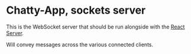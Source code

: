 Chatty-App, sockets server
=====================

This is the WebSocket server that should be run alongside with the [React Server](https://github.com/ArmelChesnais/chatty-app).

Will convey messages across the various connected clients.